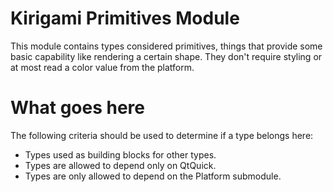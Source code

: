 # Kirigami Primitives Module

This module contains types considered primitives, things that provide some basic
capability like rendering a certain shape. They don't require styling or at most
read a color value from the platform.

# What goes here

The following criteria should be used to determine if a type belongs here:

-   Types used as building blocks for other types.
-   Types are allowed to depend only on QtQuick.
-   Types are only allowed to depend on the Platform submodule.

